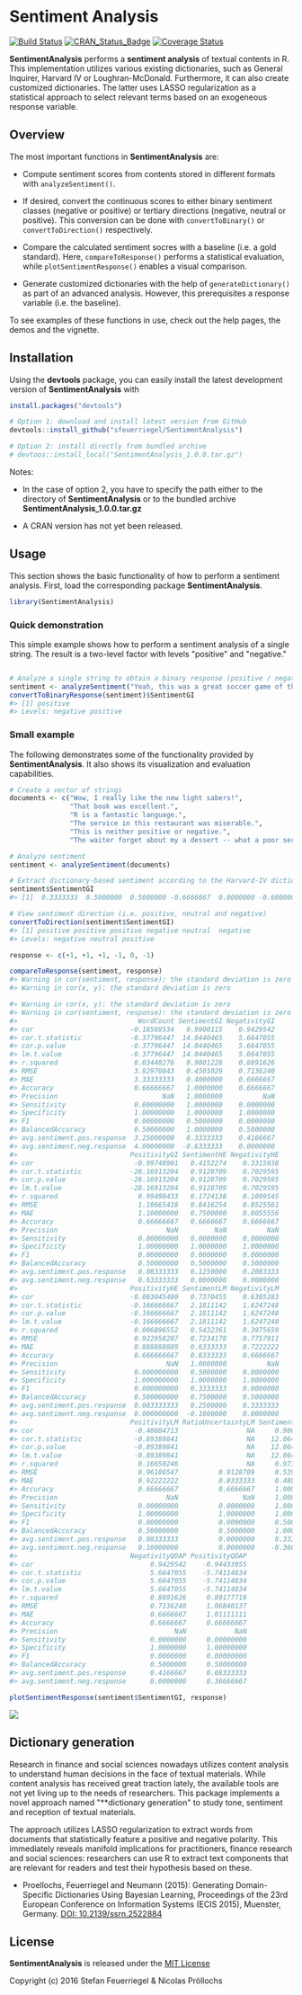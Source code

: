 
<!-- README.md is generated from README.Rmd. Please edit that file -->
Sentiment Analysis
==================

[![Build Status](https://travis-ci.org/sfeuerriegel/SentimentAnalysis.svg?branch=master)](https://travis-ci.org/sfeuerriegel/SentimentAnalysis) [![CRAN\_Status\_Badge](http://www.r-pkg.org/badges/version/SentimentAnalysis)](http://cran.r-project.org/package=SentimentAnalysis) [![Coverage Status](https://img.shields.io/codecov/c/github/sfeuerriegel/SentimentAnalysis/master.svg)](https://codecov.io/github/sfeuerriegel/SentimentAnalysis?branch=master)

**SentimentAnalysis** performs a **sentiment analysis** of textual contents in R. This implementation utilizes various existing dictionaries, such as General Inquirer, Harvard IV or Loughran-McDonald. Furthermore, it can also create customized dictionaries. The latter uses LASSO regularization as a statistical approach to select relevant terms based on an exogeneous response variable.

Overview
--------

The most important functions in **SentimentAnalysis** are:

-   Compute sentiment scores from contents stored in different formats with `analyzeSentiment()`.

-   If desired, convert the continuous scores to either binary sentiment classes (negative or positive) or tertiary directions (negative, neutral or positive). This conversion can be done with `convertToBinary()` or `convertToDirection()` respectively.

-   Compare the calculated sentiment socres with a baseline (i.e. a gold standard). Here, `compareToResponse()` performs a statistical evaluation, while `plotSentimentResponse()` enables a visual comparison.

-   Generate customized dictionaries with the help of `generateDictionary()` as part of an advanced analysis. However, this prerequisites a response variable (i.e. the baseline).

To see examples of these functions in use, check out the help pages, the demos and the vignette.

Installation
------------

Using the **devtools** package, you can easily install the latest development version of **SentimentAnalysis** with

``` r
install.packages("devtools")

# Option 1: download and install latest version from GitHub
devtools::install_github("sfeuerriegel/SentimentAnalysis")

# Option 2: install directly from bundled archive
# devtoos::install_local("SentimentAnalysis_1.0.0.tar.gz")
```

Notes:

-   In the case of option 2, you have to specify the path either to the directory of **SentimentAnalysis** or to the bundled archive **SentimentAnalysis\_1.0.0.tar.gz**

-   A CRAN version has not yet been released.

Usage
-----

This section shows the basic functionality of how to perform a sentiment analysis. First, load the corresponding package **SentimentAnalysis**.

``` r
library(SentimentAnalysis)
```

### Quick demonstration

This simple example shows how to perform a sentiment analysis of a single string. The result is a two-level factor with levels "positive" and "negative."

``` r

# Analyze a single string to obtain a binary response (positive / negative)
sentiment <- analyzeSentiment("Yeah, this was a great soccer game of the German team!")
convertToBinaryResponse(sentiment)$SentimentGI
#> [1] positive
#> Levels: negative positive
```

### Small example

The following demonstrates some of the functionality provided by **SentimentAnalysis**. It also shows its visualization and evaluation capabilities.

``` r
# Create a vector of strings
documents <- c("Wow, I really like the new light sabers!",
               "That book was excellent.",
               "R is a fantastic language.",
               "The service in this restaurant was miserable.",
               "This is neither positive or negative.",
               "The waiter forget about my a dessert -- what a poor service!")

# Analyze sentiment
sentiment <- analyzeSentiment(documents)

# Extract dictionary-based sentiment according to the Harvard-IV dictionary
sentiment$SentimentGI
#> [1]  0.3333333  0.5000000  0.5000000 -0.6666667  0.0000000 -0.6000000

# View sentiment direction (i.e. positive, neutral and negative)
convertToDirection(sentiment$SentimentGI)
#> [1] positive positive positive negative neutral  negative
#> Levels: negative neutral positive

response <- c(+1, +1, +1, -1, 0, -1)

compareToResponse(sentiment, response)
#> Warning in cor(sentiment, response): the standard deviation is zero
#> Warning in cor(x, y): the standard deviation is zero

#> Warning in cor(x, y): the standard deviation is zero
#> Warning in cor(sentiment, response): the standard deviation is zero
#>                              WordCount SentimentGI NegativityGI
#> cor                        -0.18569534   0.9900115    0.9429542
#> cor.t.statistic            -0.37796447  14.0440465    5.6647055
#> cor.p.value                -0.37796447  14.0440465    5.6647055
#> lm.t.value                 -0.37796447  14.0440465    5.6647055
#> r.squared                   0.03448276   0.9801228    0.8891626
#> RMSE                        3.82970843   0.4501029    0.7136240
#> MAE                         3.33333333   0.4000000    0.6666667
#> Accuracy                    0.66666667   1.0000000    0.6666667
#> Precision                          NaN   1.0000000          NaN
#> Sensitivity                 0.00000000   1.0000000    0.0000000
#> Specificity                 1.00000000   1.0000000    1.0000000
#> F1                          0.00000000   0.5000000    0.0000000
#> BalancedAccuracy            0.50000000   1.0000000    0.5000000
#> avg.sentiment.pos.response  3.25000000   0.3333333    0.4166667
#> avg.sentiment.neg.response  4.00000000  -0.6333333    0.0000000
#>                            PositivityGI SentimentHE NegativityHE
#> cor                         -0.99748901   0.4152274    0.3315938
#> cor.t.statistic            -28.16913204   0.9128709    0.7029595
#> cor.p.value                -28.16913204   0.9128709    0.7029595
#> lm.t.value                 -28.16913204   0.9128709    0.7029595
#> r.squared                    0.99498433   0.1724138    0.1099545
#> RMSE                         1.18665418   0.8416254    0.8525561
#> MAE                          1.10000000   0.7500000    0.8055556
#> Accuracy                     0.66666667   0.6666667    0.6666667
#> Precision                           NaN         NaN          NaN
#> Sensitivity                  0.00000000   0.0000000    0.0000000
#> Specificity                  1.00000000   1.0000000    1.0000000
#> F1                           0.00000000   0.0000000    0.0000000
#> BalancedAccuracy             0.50000000   0.5000000    0.5000000
#> avg.sentiment.pos.response   0.08333333   0.1250000    0.2083333
#> avg.sentiment.neg.response   0.63333333   0.0000000    0.0000000
#>                            PositivityHE SentimentLM NegativityLM
#> cor                        -0.083045480   0.7370455    0.6305283
#> cor.t.statistic            -0.166666667   2.1811142    1.6247248
#> cor.p.value                -0.166666667   2.1811142    1.6247248
#> lm.t.value                 -0.166666667   2.1811142    1.6247248
#> r.squared                   0.006896552   0.5432361    0.3975659
#> RMSE                        0.922958207   0.7234178    0.7757911
#> MAE                         0.888888889   0.6333333    0.7222222
#> Accuracy                    0.666666667   0.8333333    0.6666667
#> Precision                           NaN   1.0000000          NaN
#> Sensitivity                 0.000000000   0.5000000    0.0000000
#> Specificity                 1.000000000   1.0000000    1.0000000
#> F1                          0.000000000   0.3333333    0.0000000
#> BalancedAccuracy            0.500000000   0.7500000    0.5000000
#> avg.sentiment.pos.response  0.083333333   0.2500000    0.3333333
#> avg.sentiment.neg.response  0.000000000  -0.1000000    0.0000000
#>                            PositivityLM RatioUncertaintyLM SentimentQDAP
#> cor                         -0.40804713                 NA     0.9865356
#> cor.t.statistic             -0.89389841                 NA    12.0642877
#> cor.p.value                 -0.89389841                 NA    12.0642877
#> lm.t.value                  -0.89389841                 NA    12.0642877
#> r.squared                    0.16650246                 NA     0.9732526
#> RMSE                         0.96186547          0.9128709     0.5398902
#> MAE                          0.92222222          0.8333333     0.4888889
#> Accuracy                     0.66666667          0.6666667     1.0000000
#> Precision                           NaN                NaN     1.0000000
#> Sensitivity                  0.00000000          0.0000000     1.0000000
#> Specificity                  1.00000000          1.0000000     1.0000000
#> F1                           0.00000000          0.0000000     0.5000000
#> BalancedAccuracy             0.50000000          0.5000000     1.0000000
#> avg.sentiment.pos.response   0.08333333          0.0000000     0.3333333
#> avg.sentiment.neg.response   0.10000000          0.0000000    -0.3666667
#>                            NegativityQDAP PositivityQDAP
#> cor                             0.9429542    -0.94433955
#> cor.t.statistic                 5.6647055    -5.74114834
#> cor.p.value                     5.6647055    -5.74114834
#> lm.t.value                      5.6647055    -5.74114834
#> r.squared                       0.8891626     0.89177719
#> RMSE                            0.7136240     1.06840137
#> MAE                             0.6666667     1.01111111
#> Accuracy                        0.6666667     0.66666667
#> Precision                             NaN            NaN
#> Sensitivity                     0.0000000     0.00000000
#> Specificity                     1.0000000     1.00000000
#> F1                              0.0000000     0.00000000
#> BalancedAccuracy                0.5000000     0.50000000
#> avg.sentiment.pos.response      0.4166667     0.08333333
#> avg.sentiment.neg.response      0.0000000     0.36666667

plotSentimentResponse(sentiment$SentimentGI, response)
```

![](README-unnamed-chunk-5-1.png)

Dictionary generation
---------------------

Research in finance and social sciences nowadays utilizes content analysis to understand human decisions in the face of textual materials. While content analysis has received great traction lately, the available tools are not yet living up to the needs of researchers. This package implements a novel approach named "\*\*dictionary generation" to study tone, sentiment and reception of textual materials.

The approach utilizes LASSO regularization to extract words from documents that statistically feature a positive and negative polarity. This immediately reveals manifold implications for practitioners, finance research and social sciences: researchers can use R to extract text components that are relevant for readers and test their hypothesis based on these.

-   Proellochs, Feuerriegel and Neumann (2015): Generating Domain-Specific Dictionaries Using Bayesian Learning, Proceedings of the 23rd European Conference on Information Systems (ECIS 2015), Muenster, Germany. [DOI: 10.2139/ssrn.2522884](http://dx.doi.org/10.2139/ssrn.2522884)

License
-------

**SentimentAnalysis** is released under the [MIT License](https://opensource.org/licenses/MIT)

Copyright (c) 2016 Stefan Feuerriegel & Nicolas Pröllochs
